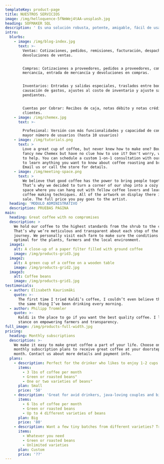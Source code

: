 ```yaml
---
templateKey: product-page
title: NUESTROS SERVICIOS
image: /img/helloquence-5fNmWej4tAA-unsplash.jpg
heading: SOFMAKER SQL
description: ' Es una solución robusta, potente, amigable, fácil de usar, construida con lo último en tecnología de desarrollo de software y que le permite crecer (adicionar otros módulos) conforme sea el crecimiento de su negocio, gracias a su plataforma abierta.  ​  Las empresas cambian, los procesos cambian, los mercados cambian, el administrador de tus procesos también debe ser flexible ante los cambios'
intro:
  blurbs:
    - image: /img/blog-index.jpg
      text: >-
        Ventas: Cotizaciones, pedidos, remisiones, facturación, despachos y
        devoluciones de ventas.


        Compras: Cotizaciones a proveedores, pedidos a proveedores, compras de
        mercancía, entrada de mercancía y devoluciones en compras.


        Inventarios: Entradas y salidas especiales, traslados entre bodegas,
        causación de gastos, ajustes al costo de inventario y ajuste saldos
        pendientes.


        Cuentas por Cobrar: Recibos de caja, notas débito y notas crédito
        clientes.
    - image: /img/chemex.jpg
      text: >-

        Profesional: Versión con más funcionalidades y capacidad de conectar
        mayor número de usuarios (hasta 10 usuarios)
    - image: /img/tutorials.png
      text: >
        Love a great cup of coffee, but never knew how to make one? Bought a
        fancy new Chemex but have no clue how to use it? Don't worry, we’re here
        to help. You can schedule a custom 1-on-1 consultation with our baristas
        to learn anything you want to know about coffee roasting and brewing.
        Email us or call the store for details.
    - image: /img/meeting-space.png
      text: >
        We believe that good coffee has the power to bring people together.
        That’s why we decided to turn a corner of our shop into a cozy meeting
        space where you can hang out with fellow coffee lovers and learn about
        coffee making techniques. All of the artwork on display there is for
        sale. The full price you pay goes to the artist.
  heading: 'MODULO ADMINISTRATIVO '
  description: PRUEBAS PAGINA
main:
  heading: Great coffee with no compromises
  description: >
    We hold our coffee to the highest standards from the shrub to the cup.
    That’s why we’re meticulous and transparent about each step of the coffee’s
    journey. We personally visit each farm to make sure the conditions are
    optimal for the plants, farmers and the local environment.
  image1:
    alt: A close-up of a paper filter filled with ground coffee
    image: /img/products-grid3.jpg
  image2:
    alt: A green cup of a coffee on a wooden table
    image: /img/products-grid2.jpg
  image3:
    alt: Coffee beans
    image: /img/products-grid1.jpg
testimonials:
  - author: Elisabeth Kaurismäki
    quote: >-
      The first time I tried Kaldi’s coffee, I couldn’t even believe that was
      the same thing I’ve been drinking every morning.
  - author: Philipp Trommler
    quote: >-
      Kaldi is the place to go if you want the best quality coffee. I love their
      stance on empowering farmers and transparency.
full_image: /img/products-full-width.jpg
pricing:
  heading: Monthly subscriptions
  description: >-
    We make it easy to make great coffee a part of your life. Choose one of our
    monthly subscription plans to receive great coffee at your doorstep each
    month. Contact us about more details and payment info.
  plans:
    - description: Perfect for the drinker who likes to enjoy 1-2 cups per day.
      items:
        - 3 lbs of coffee per month
        - Green or roasted beans"
        - One or two varieties of beans"
      plan: Small
      price: '50'
    - description: 'Great for avid drinkers, java-loving couples and bigger crowds'
      items:
        - 6 lbs of coffee per month
        - Green or roasted beans
        - Up to 4 different varieties of beans
      plan: Big
      price: '80'
    - description: Want a few tiny batches from different varieties? Try our custom plan
      items:
        - Whatever you need
        - Green or roasted beans
        - Unlimited varieties
      plan: Custom
      price: '??'
---
```



